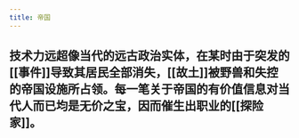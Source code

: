 ```yaml
---
title: 帝国
---
```


## 技术力远超像当代的远古政治实体，在某时由于突发的[[事件]]导致其居民全部消失，[[故土]]被野兽和失控的帝国设施所占领。每一笔关于帝国的有价值信息对当代人而已均是无价之宝，因而催生出职业的[[探险家]]。
